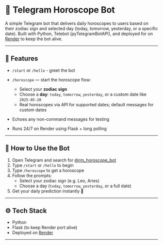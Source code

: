 # 🔮 Telegram Horoscope Bot

A simple Telegram bot that delivers daily horoscopes to users based on their zodiac sign and selected day (today, tomorrow, yesterday, or a specific date). Built with Python, Telebot (pyTelegramBotAPI), and deployed for on [Render](https://render.com) to keep the bot alive.

---

## 🚀 Features

- `/start` or `/hello` - greet the bot
- `/horoscope` — start the horoscope flow:

  - Select your **zodiac sign**
  - Choose a **day**: `today`, `tomorrow`, `yesterday`, or a custom date like `2025-05-20`
  - Real horoscopes via API for supported dates; default messages for custom dates

- Echoes any non-command messages for testing
- Runs 24/7 on Render using Flask + long polling

---

## 📲 How to Use the Bot

1. Open Telegram and search for [@rm_horoscope_bot](https://t.me/rm_horoscope_bot)
2. Type `/start` or `/hello` to begin
3. Type `/horoscope` to get a horoscope
4. Follow the prompts:
   - Select your zodiac sign (e.g. Leo, Aries)
   - Choose a day (`today`, `tomorrow`, `yesterday`, or a full date)
5. Get your daily prediction instantly 🌟

---

## ⚙️ Tech Stack

- Python
- Flask (to keep Render port alive)
- Deployed on [Render](https://render.com)

---
